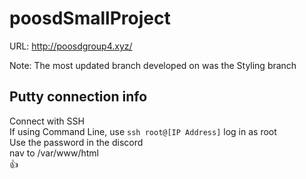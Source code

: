 # poosdSmallProject

URL: http://poosdgroup4.xyz/

Note: The most updated branch developed on was the Styling branch

## Putty connection info
Connect with SSH <br>
  If using Command Line, use `ssh root@[IP Address]`
log in as root  <br>
Use the password in the discord  <br>
nav to /var/www/html   <br>
👍
